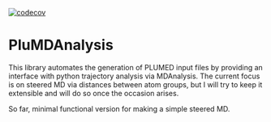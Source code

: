 [![codecov](https://codecov.io/gh/simonlichtinger/PluMDAnalysis/branch/main/graph/badge.svg?token=OS2KKHONFI)](https://codecov.io/gh/simonlichtinger/PluMDAnalysis)

# PluMDAnalysis

This library automates the generation of PLUMED input files by providing an
interface with python trajectory analysis via MDAnalysis. The current focus is
on steered MD via distances between atom groups, but I will try to keep it 
extensible and will do so once the occasion arises.

So far, minimal functional version for making a simple steered MD. 
